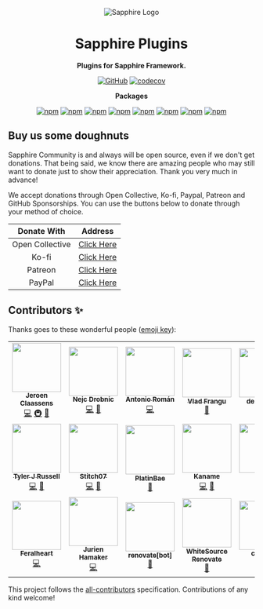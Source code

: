 <div align="center">

![Sapphire Logo](https://cdn.skyra.pw/gh-assets/sapphire-banner.png)

# Sapphire Plugins

**Plugins for Sapphire Framework.**

[![GitHub](https://img.shields.io/github/license/sapphiredev/plugins)](https://github.com/sapphiredev/plugins/blob/main/LICENSE.md)
[![codecov](https://codecov.io/gh/sapphiredev/plugins/branch/main/graph/badge.svg?token=hygqPZuVZ5)](https://codecov.io/gh/sapphiredev/plugins)

**Packages**

[![npm](https://img.shields.io/npm/v/@sapphire/plugin-api?color=crimson&logo=npm&style=flat-square&label=@sapphire/plugin-api)](https://www.npmjs.com/package/@sapphire/plugin-api)
[![npm](https://img.shields.io/npm/v/@sapphire/plugin-editable-commands?color=crimson&logo=npm&style=flat-square&label=@sapphire/plugin-editable-commands)](https://www.npmjs.com/package/@sapphire/plugin-editable-commands)
[![npm](https://img.shields.io/npm/v/@sapphire/plugin-logger?color=crimson&logo=npm&style=flat-square&label=@sapphire/plugin-logger)](https://www.npmjs.com/package/@sapphire/plugin-logger)
[![npm](https://img.shields.io/npm/v/@sapphire/plugin-i18next?color=crimson&logo=npm&style=flat-square&label=@sapphire/plugin-i18next)](https://www.npmjs.com/package/@sapphire/plugin-i18next)
[![npm](https://img.shields.io/npm/v/@sapphire/plugin-subcommands?color=crimson&logo=npm&style=flat-square&label=@sapphire/plugin-subcommands)](https://www.npmjs.com/package/@sapphire/plugin-subcommands)
[![npm](https://img.shields.io/npm/v/@sapphire/plugin-scheduled-tasks?color=crimson&logo=npm&style=flat-square&label=@sapphire/plugin-scheduled-tasks)](https://www.npmjs.com/package/@sapphire/plugin-scheduled-tasks)
[![npm](https://img.shields.io/npm/v/@sapphire/plugin-pattern-commands?color=crimson&logo=npm&style=flat-square&label=@sapphire/plugin-pattern-commands)](https://www.npmjs.com/package/@sapphire/plugin-pattern-commands)
[![npm](https://img.shields.io/npm/v/@sapphire/plugin-hmr?color=crimson&logo=npm&style=flat-square&label=@sapphire/plugin-hmr)](https://www.npmjs.com/package/@sapphire/plugin-hmr)

</div>

## Buy us some doughnuts

Sapphire Community is and always will be open source, even if we don't get donations. That being said, we know there are amazing people who may still want to donate just to show their appreciation. Thank you very much in advance!

We accept donations through Open Collective, Ko-fi, Paypal, Patreon and GitHub Sponsorships. You can use the buttons below to donate through your method of choice.

|   Donate With   |                       Address                       |
| :-------------: | :-------------------------------------------------: |
| Open Collective | [Click Here](https://sapphirejs.dev/opencollective) |
|      Ko-fi      |      [Click Here](https://sapphirejs.dev/kofi)      |
|     Patreon     |    [Click Here](https://sapphirejs.dev/patreon)     |
|     PayPal      |     [Click Here](https://sapphirejs.dev/paypal)     |

## Contributors ✨

Thanks goes to these wonderful people ([emoji key](https://allcontributors.org/docs/en/emoji-key)):

<!-- ALL-CONTRIBUTORS-LIST:START - Do not remove or modify this section -->
<!-- prettier-ignore-start -->
<!-- markdownlint-disable -->
<table>
  <tr>
    <td align="center"><a href="https://favware.tech/"><img src="https://avatars3.githubusercontent.com/u/4019718?v=4?s=100" width="100px;" alt=""/><br /><sub><b>Jeroen Claassens</b></sub></a><br /><a href="https://github.com/sapphiredev/plugins/commits?author=favna" title="Code">💻</a> <a href="#infra-favna" title="Infrastructure (Hosting, Build-Tools, etc)">🚇</a> <a href="#projectManagement-favna" title="Project Management">📆</a></td>
    <td align="center"><a href="https://Quantumlyy.com"><img src="https://avatars1.githubusercontent.com/u/7919610?v=4?s=100" width="100px;" alt=""/><br /><sub><b>Nejc Drobnic</b></sub></a><br /><a href="https://github.com/sapphiredev/plugins/commits?author=Quantumlyy" title="Code">💻</a> <a href="https://github.com/sapphiredev/plugins/commits?author=Quantumlyy" title="Documentation">📖</a></td>
    <td align="center"><a href="https://github.com/kyranet"><img src="https://avatars0.githubusercontent.com/u/24852502?v=4?s=100" width="100px;" alt=""/><br /><sub><b>Antonio Román</b></sub></a><br /><a href="https://github.com/sapphiredev/plugins/commits?author=kyranet" title="Code">💻</a></td>
    <td align="center"><a href="https://github.com/vladfrangu"><img src="https://avatars3.githubusercontent.com/u/17960496?v=4?s=100" width="100px;" alt=""/><br /><sub><b>Vlad Frangu</b></sub></a><br /><a href="https://github.com/sapphiredev/plugins/pulls?q=is%3Apr+reviewed-by%3Avladfrangu" title="Reviewed Pull Requests">👀</a></td>
    <td align="center"><a href="https://github.com/apps/depfu"><img src="https://avatars3.githubusercontent.com/in/715?v=4?s=100" width="100px;" alt=""/><br /><sub><b>depfu[bot]</b></sub></a><br /><a href="#maintenance-depfu[bot]" title="Maintenance">🚧</a></td>
    <td align="center"><a href="https://github.com/apps/dependabot"><img src="https://avatars0.githubusercontent.com/in/29110?v=4?s=100" width="100px;" alt=""/><br /><sub><b>dependabot[bot]</b></sub></a><br /><a href="#maintenance-dependabot[bot]" title="Maintenance">🚧</a></td>
    <td align="center"><a href="https://github.com/apps/allcontributors"><img src="https://avatars0.githubusercontent.com/in/23186?v=4?s=100" width="100px;" alt=""/><br /><sub><b>allcontributors[bot]</b></sub></a><br /><a href="https://github.com/sapphiredev/plugins/commits?author=allcontributors[bot]" title="Documentation">📖</a></td>
  </tr>
  <tr>
    <td align="center"><a href="https://github.com/Nytelife26"><img src="https://avatars1.githubusercontent.com/u/22531310?v=4?s=100" width="100px;" alt=""/><br /><sub><b>Tyler J Russell</b></sub></a><br /><a href="https://github.com/sapphiredev/plugins/commits?author=Nytelife26" title="Code">💻</a> <a href="https://github.com/sapphiredev/plugins/commits?author=Nytelife26" title="Documentation">📖</a></td>
    <td align="center"><a href="https://github.com/Stitch07"><img src="https://avatars.githubusercontent.com/u/29275227?v=4?s=100" width="100px;" alt=""/><br /><sub><b>Stitch07</b></sub></a><br /><a href="https://github.com/sapphiredev/plugins/commits?author=Stitch07" title="Code">💻</a> <a href="https://github.com/sapphiredev/plugins/issues?q=author%3AStitch07" title="Bug reports">🐛</a></td>
    <td align="center"><a href="https://github.com/PlatinBae"><img src="https://avatars.githubusercontent.com/u/50950966?v=4?s=100" width="100px;" alt=""/><br /><sub><b>PlatinBae</b></sub></a><br /><a href="https://github.com/sapphiredev/plugins/commits?author=PlatinBae" title="Documentation">📖</a></td>
    <td align="center"><a href="https://kaname.netlify.app"><img src="https://avatars.githubusercontent.com/u/56084970?v=4?s=100" width="100px;" alt=""/><br /><sub><b>Kaname</b></sub></a><br /><a href="https://github.com/sapphiredev/plugins/commits?author=kaname-png" title="Code">💻</a> <a href="https://github.com/sapphiredev/plugins/commits?author=kaname-png" title="Documentation">📖</a></td>
    <td align="center"><a href="https://github.com/noftaly"><img src="https://avatars.githubusercontent.com/u/34779161?v=4?s=100" width="100px;" alt=""/><br /><sub><b>Elliot</b></sub></a><br /><a href="https://github.com/sapphiredev/plugins/commits?author=noftaly" title="Code">💻</a></td>
    <td align="center"><a href="https://github.com/Lioness100"><img src="https://avatars.githubusercontent.com/u/65814829?v=4?s=100" width="100px;" alt=""/><br /><sub><b>Lioness100</b></sub></a><br /><a href="https://github.com/sapphiredev/plugins/commits?author=Lioness100" title="Code">💻</a> <a href="https://github.com/sapphiredev/plugins/commits?author=Lioness100" title="Documentation">📖</a></td>
    <td align="center"><a href="https://github.com/UndiedGamer"><img src="https://avatars.githubusercontent.com/u/84702365?v=4?s=100" width="100px;" alt=""/><br /><sub><b>UndiedGamer</b></sub></a><br /><a href="https://github.com/sapphiredev/plugins/commits?author=UndiedGamer" title="Code">💻</a></td>
  </tr>
  <tr>
    <td align="center"><a href="https://github.com/feralheart"><img src="https://avatars.githubusercontent.com/u/3487559?v=4?s=100" width="100px;" alt=""/><br /><sub><b>Feralheart</b></sub></a><br /><a href="https://github.com/sapphiredev/plugins/commits?author=feralheart" title="Code">💻</a></td>
    <td align="center"><a href="https://jurien.dev/"><img src="https://avatars.githubusercontent.com/u/5418114?v=4?s=100" width="100px;" alt=""/><br /><sub><b>Jurien Hamaker</b></sub></a><br /><a href="https://github.com/sapphiredev/plugins/commits?author=jurienhamaker" title="Code">💻</a></td>
    <td align="center"><a href="https://github.com/apps/renovate"><img src="https://avatars.githubusercontent.com/in/2740?v=4?s=100" width="100px;" alt=""/><br /><sub><b>renovate[bot]</b></sub></a><br /><a href="#maintenance-renovate[bot]" title="Maintenance">🚧</a></td>
    <td align="center"><a href="https://renovate.whitesourcesoftware.com/"><img src="https://avatars.githubusercontent.com/u/25180681?v=4?s=100" width="100px;" alt=""/><br /><sub><b>WhiteSource Renovate</b></sub></a><br /><a href="#maintenance-renovate-bot" title="Maintenance">🚧</a></td>
    <td align="center"><a href="https://c43721.github.io/"><img src="https://avatars.githubusercontent.com/u/55610086?v=4?s=100" width="100px;" alt=""/><br /><sub><b>c43721</b></sub></a><br /><a href="https://github.com/sapphiredev/plugins/commits?author=c43721" title="Code">💻</a></td>
    <td align="center"><a href="https://megatank58.me/"><img src="https://avatars.githubusercontent.com/u/51410502?v=4?s=100" width="100px;" alt=""/><br /><sub><b>megatank58</b></sub></a><br /><a href="https://github.com/sapphiredev/plugins/commits?author=megatank58" title="Code">💻</a></td>
    <td align="center"><a href="https://fc5570.me/"><img src="https://avatars.githubusercontent.com/u/68158483?v=4?s=100" width="100px;" alt=""/><br /><sub><b>FC</b></sub></a><br /><a href="https://github.com/sapphiredev/plugins/commits?author=FC5570" title="Code">💻</a></td>
  </tr>
</table>

<!-- markdownlint-restore -->
<!-- prettier-ignore-end -->

<!-- ALL-CONTRIBUTORS-LIST:END -->

This project follows the [all-contributors](https://github.com/all-contributors/all-contributors) specification. Contributions of any kind welcome!
